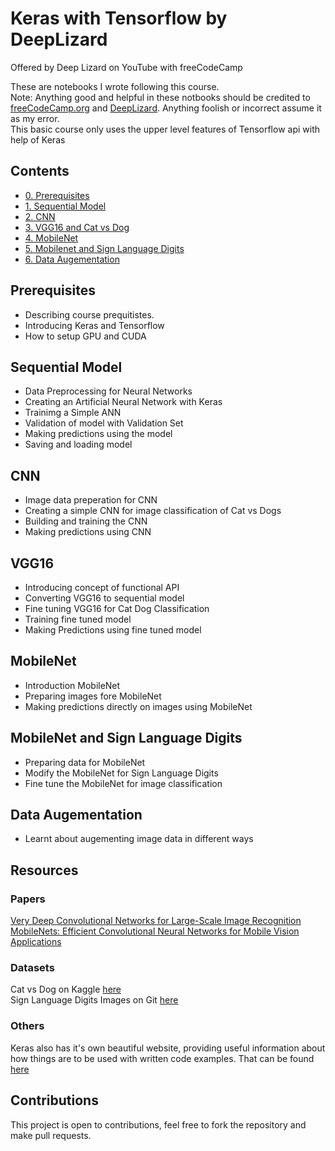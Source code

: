 # Keras with Tensorflow by DeepLizard
Offered by Deep Lizard on YouTube with freeCodeCamp

These are notebooks I wrote following this course.<br>
Note:
Anything good and helpful in these notbooks should be credited to [freeCodeCamp.org](https://www.freecodecamp.org/) and [DeepLizard](https://deeplizard.com/).
Anything foolish or incorrect assume it as my error.<br>
This basic course only uses the upper level features of Tensorflow api with help of Keras

## Contents
* [0. Prerequisites](https://github.com/tajammulbasheer/keras_with_tenforflow/blob/main/0.prerequisites.ipynb)
* [1. Sequential Model](https://github.com/tajammulbasheer/keras_with_tenforflow/blob/main/1.sequential_model.ipynb)
* [2. CNN ](https://github.com/tajammulbasheer/keras_with_tenforflow/blob/main/3.vgg16_catvsdog.ipynb)
* [3. VGG16 and Cat vs Dog](https://github.com/tajammulbasheer/keras_with_tenforflow/blob/main/4.mobile_net.ipynb)
* [4. MobileNet](https://github.com/tajammulbasheer/keras_with_tenforflow/blob/main/5.mobilenrt_sign_lang_digits.ipynb)
* [5. Mobilenet and Sign Language Digits](https://github.com/tajammulbasheer/keras_with_tenforflow/blob/main/5.mobilenrt_sign_lang_digits.ipynb)
* [6. Data Augementation](https://github.com/tajammulbasheer/keras_with_tenforflow/blob/main/6.dataaug.ipynb)

## Prerequisites
 - Describing course prequitistes.
 - Introducing Keras and Tensorflow
 - How to setup GPU and CUDA

## Sequential Model
- Data Preprocessing for Neural  Networks
- Creating an Artificial Neural Network with Keras
- Trainimg a Simple ANN
- Validation of model with Validation Set
- Making predictions using the model
- Saving and loading model

## CNN
- Image data preperation for CNN
- Creating a simple CNN for image classification of Cat vs Dogs
- Building and training the CNN
- Making predictions using CNN

## VGG16
- Introducing concept of functional API
- Converting VGG16 to sequential model
- Fine tuning VGG16 for Cat Dog Classification
- Training fine tuned model
- Making Predictions using fine tuned model

## MobileNet
- Introduction MobileNet
- Preparing images fore MobileNet
- Making predictions directly on images using MobileNet

## MobileNet and Sign Language Digits
- Preparing data for MobileNet
- Modify the MobileNet for Sign Language Digits
- Fine tune the MobileNet for image classification

## Data Augementation
- Learnt about augementing image data in different ways

## Resources
 ### Papers
 [Very Deep Convolutional Networks for Large-Scale Image Recognition](https://arxiv.org/abs/1409.1556)<br>
 [MobileNets: Efficient Convolutional Neural Networks for Mobile Vision Applications](https://arxiv.org/abs/1704.04861)

 ### Datasets
 Cat vs Dog on Kaggle [here](https://www.kaggle.com/c/dogs-vs-cats/data) <br>
 Sign Language Digits Images on Git [here](https://github.com/ardamavi/Sign-Language-Digits-Dataset)
 
 ### Others
 Keras also has it's own beautiful website, providing useful information about how things are to be used with written code examples.
 That can be found [here](https://keras.io/examples/)

## Contributions
This project is open to contributions, feel free to fork the repository and make pull requests.
